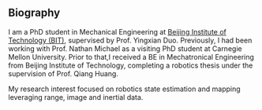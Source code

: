 ## Biography
I am a PhD student in Mechanical Engineering at [Beijing Institute of Technology (BIT)](<https://en.wikipedia.org/wiki/Beijing_Institute_of_Technology>), supervised by Prof. Yingxian Duo. Previously, I had been working with Prof. Nathan Michael as a visiting PhD student at Carnegie Mellon University. Prior to that,I received a BE in Mechatronical Engineering from Beijing Institute of Technology, completing a robotics thesis under the supervision of Prof. Qiang Huang. 

My research interest focused on robotics state estimation and mapping leveraging range, image and inertial data. 

